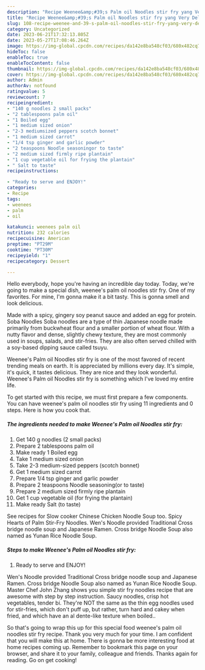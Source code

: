 ```yaml
---
description: "Recipe Weenee&amp;#39;s Palm oil Noodles stir fry yang Very Delicious"
title: "Recipe Weenee&amp;#39;s Palm oil Noodles stir fry yang Very Delicious"
slug: 108-recipe-weenee-and-39-s-palm-oil-noodles-stir-fry-yang-very-delicious
category: Uncategorized
date: 2023-06-21T17:32:13.805Z
date: 2023-05-27T17:08:46.264Z
image: https://img-global.cpcdn.com/recipes/da142e8ba548cf03/680x482cq70/weenees-palm-oil-noodles-stir-fry-recipe-main-photo.jpg
hideToc: false
enableToc: true
enableTocContent: false
thumbnail: https://img-global.cpcdn.com/recipes/da142e8ba548cf03/680x482cq70/weenees-palm-oil-noodles-stir-fry-recipe-main-photo.jpg
cover: https://img-global.cpcdn.com/recipes/da142e8ba548cf03/680x482cq70/weenees-palm-oil-noodles-stir-fry-recipe-main-photo.jpg
author: Admin
authorAv: notfound
ratingvalue: 5
reviewcount: 7
recipeingredient:
- "140 g noodles 2 small packs"
- "2 tablespoons palm oil"
- "1 Boiled egg"
- "1 medium sized onion"
- "2-3 mediumsized peppers scotch bonnet"
- "1 medium sized carrot"
- "1/4 tsp ginger and garlic powder"
- "2 teaspoons Noodle seasoningor to taste"
- "2 medium sized firmly ripe plantain"
- "1 cup vegetable oil for frying the plantain"
- " Salt to taste"
recipeinstructions:

- "Ready to serve and ENJOY!"
categories:
- Recipe
tags:
- weenees
- palm
- oil

katakunci: weenees palm oil 
nutrition: 232 calories
recipecuisine: American
preptime: "PT29M"
cooktime: "PT30M"
recipeyield: "1"
recipecategory: Dessert

---
```



Hello everybody, hope you're having an incredible day today. Today, we're going to make a special dish, weenee&#39;s palm oil noodles stir fry. One of my favorites. For mine, I'm gonna make it a bit tasty. This is gonna smell and look delicious.

Made with a spicy, gingery soy peanut sauce and added an egg for protein. Soba Noodles Soba noodles are a type of thin Japanese noodle made primarily from buckwheat flour and a smaller portion of wheat flour. With a nutty flavor and dense, slightly chewy texture, they are most commonly used in soups, salads, and stir-fries. They are also often served chilled with a soy-based dipping sauce called tsuyu.

Weenee&#39;s Palm oil Noodles stir fry is one of the most favored of recent trending meals on earth. It is appreciated by millions every day. It's simple, it's quick, it tastes delicious. They are nice and they look wonderful. Weenee&#39;s Palm oil Noodles stir fry is something which I've loved my entire life.


To get started with this recipe, we must first prepare a few components. You can have weenee&#39;s palm oil noodles stir fry using 11 ingredients and 0 steps. Here is how you cook that.

<!--inarticleads1-->

##### The ingredients needed to make Weenee&#39;s Palm oil Noodles stir fry:

1. Get 140 g noodles (2 small packs)
1. Prepare 2 tablespoons palm oil
1. Make ready 1 Boiled egg
1. Take 1 medium sized onion
1. Take 2-3 medium-sized peppers (scotch bonnet)
1. Get 1 medium sized carrot
1. Prepare 1/4 tsp ginger and garlic powder
1. Prepare 2 teaspoons Noodle seasoning(or to taste)
1. Prepare 2 medium sized firmly ripe plantain
1. Get 1 cup vegetable oil (for frying the plantain)
1. Make ready  Salt (to taste)


See recipes for Slow cooker Chinese Chicken Noodle Soup too. Spicy Hearts of Palm Stir-Fry Noodles. Wen&#39;s Noodle provided Traditional Cross bridge noodle soup and Japanese Ramen. Cross bridge Noodle Soup also named as Yunan Rice Noodle Soup. 

<!--inarticleads2-->

##### Steps to make Weenee&#39;s Palm oil Noodles stir fry:


1. Ready to serve and ENJOY!

Wen&#39;s Noodle provided Traditional Cross bridge noodle soup and Japanese Ramen. Cross bridge Noodle Soup also named as Yunan Rice Noodle Soup. Master Chef John Zhang shows you simple stir fry noodles recipe that are awesome with step by step instruction. Saucy noodles, crisp hot vegetables, tender bi. They&#39;re NOT the same as the thin egg noodles used for stir-fries, which don&#39;t puff up, but rather, turn hard and cakey when fried, and which have an al dente-like texture when boiled.. 

So that's going to wrap this up for this special food weenee&#39;s palm oil noodles stir fry recipe. Thank you very much for your time. I am confident that you will make this at home. There is gonna be more interesting food at home recipes coming up. Remember to bookmark this page on your browser, and share it to your family, colleague and friends. Thanks again for reading. Go on get cooking!
